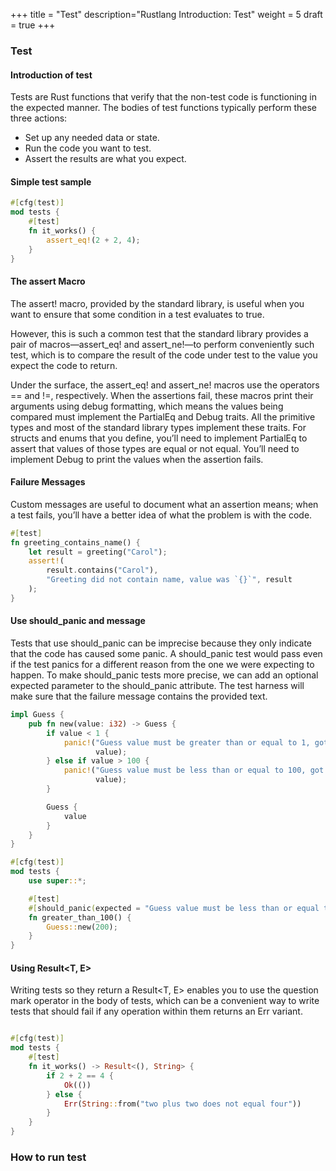 +++
title = "Test"
description="Rustlang Introduction: Test"
weight = 5
draft = true
+++


### Test

#### Introduction of test

Tests are Rust functions that verify that the non-test code is functioning in the expected manner. The bodies of test functions typically perform these three actions:

* Set up any needed data or state.
* Run the code you want to test.
* Assert the results are what you expect.


#### Simple test sample

```rs
#[cfg(test)]
mod tests {
    #[test]
    fn it_works() {
        assert_eq!(2 + 2, 4);
    }
}
```

#### The assert Macro

The assert! macro, provided by the standard library, is useful when you want to ensure that some condition in a test evaluates to true. 

However, this is such a common test that the standard library provides a pair of macros—assert_eq! and assert_ne!—to perform conveniently such test, which is to compare the result of the code under test to the value you expect the code to return.

Under the surface, the assert_eq! and assert_ne! macros use the operators == and !=, respectively. When the assertions fail, these macros print their arguments using debug formatting, which means the values being compared must implement the PartialEq and Debug traits. All the primitive types and most of the standard library types implement these traits. For structs and enums that you define, you’ll need to implement PartialEq to assert that values of those types are equal or not equal. You’ll need to implement Debug to print the values when the assertion fails. 


#### Failure Messages

Custom messages are useful to document what an assertion means; when a test fails, you’ll have a better idea of what the problem is with the code.

```rs
#[test]
fn greeting_contains_name() {
    let result = greeting("Carol");
    assert!(
        result.contains("Carol"),
        "Greeting did not contain name, value was `{}`", result
    );
}
```

#### Use should_panic and message

Tests that use should_panic can be imprecise because they only indicate that the code has caused some panic. A should_panic test would pass even if the test panics for a different reason from the one we were expecting to happen. To make should_panic tests more precise, we can add an optional expected parameter to the should_panic attribute. The test harness will make sure that the failure message contains the provided text. 

```rs
impl Guess {
    pub fn new(value: i32) -> Guess {
        if value < 1 {
            panic!("Guess value must be greater than or equal to 1, got {}.",
                   value);
        } else if value > 100 {
            panic!("Guess value must be less than or equal to 100, got {}.",
                   value);
        }

        Guess {
            value
        }
    }
}

#[cfg(test)]
mod tests {
    use super::*;

    #[test]
    #[should_panic(expected = "Guess value must be less than or equal to 100")]
    fn greater_than_100() {
        Guess::new(200);
    }
}
```


#### Using Result<T, E>

Writing tests so they return a Result<T, E> enables you to use the question mark operator in the body of tests, which can be a convenient way to write tests that should fail if any operation within them returns an Err variant.

```rs

#[cfg(test)]
mod tests {
    #[test]
    fn it_works() -> Result<(), String> {
        if 2 + 2 == 4 {
            Ok(())
        } else {
            Err(String::from("two plus two does not equal four"))
        }
    }
}
```


### How to run test


#### 










